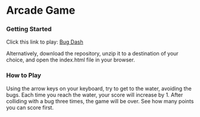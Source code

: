 # Arcade Game

### Getting Started

Click this link to play: [Bug Dash](https://nataliecardot.com/arcade-game/index.html)

Alternatively, download the repository, unzip it to a destination of your choice, and open the index.html file in your browser.

### How to Play

Using the arrow keys on your keyboard, try to get to the water, avoiding the bugs. Each time you reach the water, your score will increase by 1. After colliding with a bug three times, the game will be over. See how many points you can score first.
